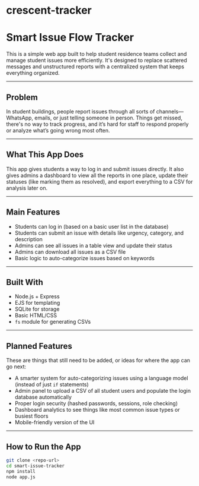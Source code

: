 # crescent-tracker
# Smart Issue Flow Tracker

This is a simple web app built to help student residence teams collect and manage student issues more efficiently. It's designed to replace scattered messages and unstructured reports with a centralized system that keeps everything organized.

---

## Problem

In student buildings, people report issues through all sorts of channels—WhatsApp, emails, or just telling someone in person. Things get missed, there's no way to track progress, and it’s hard for staff to respond properly or analyze what’s going wrong most often.

---

## What This App Does

This app gives students a way to log in and submit issues directly. It also gives admins a dashboard to view all the reports in one place, update their statuses (like marking them as resolved), and export everything to a CSV for analysis later on.

---

## Main Features

- Students can log in (based on a basic user list in the database)
- Students can submit an issue with details like urgency, category, and description
- Admins can see all issues in a table view and update their status
- Admins can download all issues as a CSV file
- Basic logic to auto-categorize issues based on keywords

---

## Built With

- Node.js + Express
- EJS for templating
- SQLite for storage
- Basic HTML/CSS
- `fs` module for generating CSVs

---

## Planned Features

These are things that still need to be added, or ideas for where the app can go next:

- A smarter system for auto-categorizing issues using a language model (instead of just `if` statements)
- Admin panel to upload a CSV of all student users and populate the login database automatically
- Proper login security (hashed passwords, sessions, role checking)
- Dashboard analytics to see things like most common issue types or busiest floors
- Mobile-friendly version of the UI

---

## How to Run the App

```bash
git clone <repo-url>
cd smart-issue-tracker
npm install
node app.js
